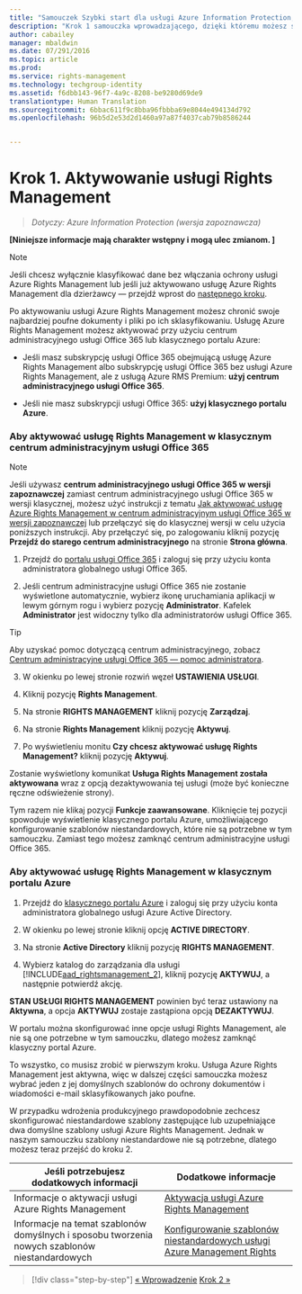 ```yaml
---
title: "Samouczek Szybki start dla usługi Azure Information Protection, krok 1 | Azure Information Protection"
description: "Krok 1 samouczka wprowadzającego, dzięki któremu możesz szybko wypróbować usługę Microsoft Azure Information Protection dla swojej organizacji. Wystarczą 4 proste kroki, które powinny zająć mniej niż 15 minut."
author: cabailey
manager: mbaldwin
ms.date: 07/291/2016
ms.topic: article
ms.prod: 
ms.service: rights-management
ms.technology: techgroup-identity
ms.assetid: f6dbb143-96f7-4a9c-8208-be9280d69de9
translationtype: Human Translation
ms.sourcegitcommit: 6bbac611f9c8bba96fbbba69e8044e494134d792
ms.openlocfilehash: 96b5d2e53d2d1460a97a87f4037cab79b8586244


---
```


# Krok 1. Aktywowanie usługi Rights Management
 
>*Dotyczy: Azure Information Protection (wersja zapoznawcza)*

**[Niniejsze informacje mają charakter wstępny i mogą ulec zmianom. ]**

> [!NOTE]
>Jeśli chcesz wyłącznie klasyfikować dane bez włączania ochrony usługi Azure Rights Management lub jeśli już aktywowano usługę Azure Rights Management dla dzierżawcy — przejdź wprost do [następnego kroku](infoprotect-tutorial-step2.md). 

Po aktywowaniu usługi Azure Rights Management możesz chronić swoje najbardziej poufne dokumenty i pliki po ich sklasyfikowaniu. Usługę Azure Rights Management możesz aktywować przy użyciu centrum administracyjnego usługi Office 365 lub klasycznego portalu Azure:

-   Jeśli masz subskrypcję usługi Office 365 obejmującą usługę Azure Rights Management albo subskrypcję usługi Office 365 bez usługi Azure Rights Management, ale z usługą Azure RMS Premium: **użyj centrum administracyjnego usługi Office 365**.

-   Jeśli nie masz subskrypcji usługi Office 365: **użyj klasycznego portalu Azure**.

### Aby aktywować usługę Rights Management w klasycznym centrum administracyjnym usługi Office 365

> [!NOTE]
> Jeśli używasz **centrum administracyjnego usługi Office 365 w wersji zapoznawczej** zamiast centrum administracyjnego usługi Office 365 w wersji klasycznej, możesz użyć instrukcji z tematu [Jak aktywować usługę Azure Rights Management w centrum administracyjnym usługi Office 365 w wersji zapoznawczej](../deploy-use/activate-office365-preview.md) lub przełączyć się do klasycznej wersji w celu użycia poniższych instrukcji. Aby przełączyć się, po zalogowaniu kliknij pozycję **Przejdź do starego centrum administracyjnego** na stronie **Strona główna**.

1.  Przejdź do [portalu usługi Office 365](https://portal.office.com/) i zaloguj się przy użyciu konta administratora globalnego usługi Office 365.

2.  Jeśli centrum administracyjne usługi Office 365 nie zostanie wyświetlone automatycznie, wybierz ikonę uruchamiania aplikacji w lewym górnym rogu i wybierz pozycję **Administrator**. Kafelek **Administrator** jest widoczny tylko dla administratorów usługi Office 365.

  > [!TIP]
  > Aby uzyskać pomoc dotyczącą centrum administracyjnego, zobacz [Centrum administracyjne usługi Office 365 — pomoc administratora](https://support.office.com/article/About-the-Office-365-admin-center-Admin-Help-58537702-d421-4d02-8141-e128e3703547).

3.  W okienku po lewej stronie rozwiń węzeł **USTAWIENIA USŁUGI**.

4.  Kliknij pozycję **Rights Management**.

5.  Na stronie **RIGHTS MANAGEMENT** kliknij pozycję **Zarządzaj**.

6.  Na stronie **Rights Management** kliknij pozycję **Aktywuj**.

7.  Po wyświetleniu monitu **Czy chcesz aktywować usługę Rights Management?** kliknij pozycję **Aktywuj**.

Zostanie wyświetlony komunikat **Usługa Rights Management została aktywowana** wraz z opcją dezaktywowania tej usługi (może być konieczne ręczne odświeżenie strony).

Tym razem nie klikaj pozycji **Funkcje zaawansowane**. Kliknięcie tej pozycji spowoduje wyświetlenie klasycznego portalu Azure, umożliwiającego konfigurowanie szablonów niestandardowych, które nie są potrzebne w tym samouczku. Zamiast tego możesz zamknąć centrum administracyjne usługi Office 365.

### Aby aktywować usługę Rights Management w klasycznym portalu Azure

1.  Przejdź do [klasycznego portalu Azure](http://go.microsoft.com/fwlink/p/?LinkID=275081) i zaloguj się przy użyciu konta administratora globalnego usługi Azure Active Directory.

2.  W okienku po lewej stronie kliknij opcję **ACTIVE DIRECTORY**.

3.  Na stronie **Active Directory** kliknij pozycję **RIGHTS MANAGEMENT**.

4.  Wybierz katalog do zarządzania dla usługi [!INCLUDE[aad_rightsmanagement_2](../includes/aad_rightsmanagement_2_md.md)], kliknij pozycję **AKTYWUJ**, a następnie potwierdź akcję.

**STAN USŁUGI RIGHTS MANAGEMENT** powinien być teraz ustawiony na **Aktywna**, a opcja **AKTYWUJ** zostaje zastąpiona opcją **DEZAKTYWUJ**.

W portalu można skonfigurować inne opcje usługi Rights Management, ale nie są one potrzebne w tym samouczku, dlatego możesz zamknąć klasyczny portal Azure.

To wszystko, co musisz zrobić w pierwszym kroku. Usługa Azure Rights Management jest aktywna, więc w dalszej części samouczka możesz wybrać jeden z jej domyślnych szablonów do ochrony dokumentów i wiadomości e-mail sklasyfikowanych jako poufne.

W przypadku wdrożenia produkcyjnego prawdopodobnie zechcesz skonfigurować niestandardowe szablony zastępujące lub uzupełniające dwa domyślne szablony usługi Azure Rights Management. Jednak w naszym samouczku szablony niestandardowe nie są potrzebne, dlatego możesz teraz przejść do kroku 2.

|Jeśli potrzebujesz dodatkowych informacji|Dodatkowe informacje|
|--------------------------------|--------------------------|
|Informacje o aktywacji usługi Azure Rights Management|[Aktywacja usługi Azure Rights Management](../deploy-use/activate-service.md)|
|Informacje na temat szablonów domyślnych i sposobu tworzenia nowych szablonów niestandardowych|[Konfigurowanie szablonów niestandardowych usługi Azure Management Rights](../deploy-use/configure-custom-templates.md)|

>[!div class="step-by-step"]
[&#171; Wprowadzenie](infoprotect-quick-start-tutorial.md)
[Krok 2 &#187;](infoprotect-tutorial-step2.md)



<!--HONumber=Sep16_HO1-->


